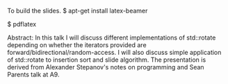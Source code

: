 To build the slides.
$ apt-get install latex-beamer

$ pdflatex

Abstract:
In this talk I will discuss different implementations of std::rotate depending
on whether the iterators provided are forward/bidirectional/random-access. I
will also discuss simple application of std::rotate to insertion sort and slide
algorithm. The presentation is derived from Alexander Stepanov's notes on
programming and Sean Parents talk at A9.


